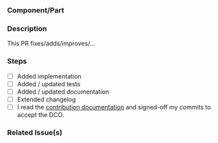 ### Component/Part
<!-- e.g markdown editor -->

### Description
This PR fixes/adds/improves/...

### Steps

<!-- Please tick all steps this PR performs (if something is not necessary, please remove it) -->

- [ ] Added implementation
- [ ] Added / updated tests
- [ ] Added / updated documentation
- [ ] Extended changelog
- [ ] I read the [contribution documentation](https://github.com/hedgedoc/react-client/blob/main/CONTRIBUTING.md) and signed-off my commits to accept the DCO.

### Related Issue(s)
<!-- e.g #123 -->
